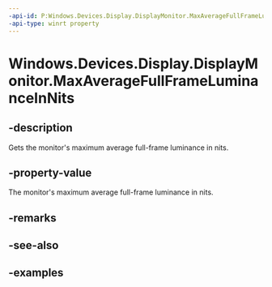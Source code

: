 ```yaml
---
-api-id: P:Windows.Devices.Display.DisplayMonitor.MaxAverageFullFrameLuminanceInNits
-api-type: winrt property
---
```


<!-- Property syntax.
public float MaxAverageFullFrameLuminanceInNits { get; }
-->

# Windows.Devices.Display.DisplayMonitor.MaxAverageFullFrameLuminanceInNits

## -description
Gets the monitor's maximum average full-frame luminance in nits.

## -property-value
The monitor's maximum average full-frame luminance in nits.

## -remarks

## -see-also

## -examples

